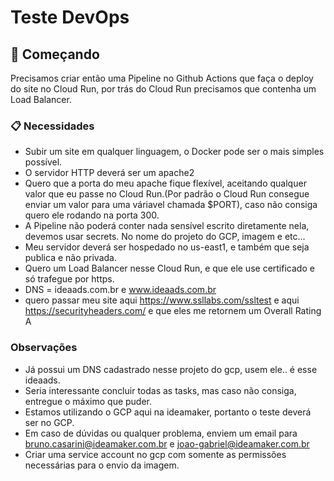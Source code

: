 # Teste DevOps

## 🚀 Começando

Precisamos criar então uma Pipeline no Github Actions que faça o deploy do site no Cloud Run, por trás do Cloud Run precisamos que contenha um Load Balancer.

### 📋 Necessidades

* Subir um site em qualquer linguagem, o Docker pode ser o mais simples possível.
* O servidor HTTP deverá ser um apache2
* Quero que a porta do meu apache fique flexível, aceitando qualquer valor que eu passe no Cloud Run.(Por padrão o Cloud Run consegue enviar um valor para uma váriavel chamada $PORT), caso não consiga quero ele rodando na porta 300.
* A Pipeline não poderá conter nada sensível escrito diretamente nela, devemos usar secrets. No nome do projeto do GCP, imagem e etc...
* Meu servidor deverá ser hospedado no us-east1, e também que seja publica e não privada.
* Quero um Load Balancer nesse Cloud Run, e que ele use certificado e só trafegue por https.
* DNS = ideaads.com.br e www.ideaads.com.br
* quero passar meu site aqui https://www.ssllabs.com/ssltest e aqui https://securityheaders.com/ e que eles me retornem um Overall Rating A


### Observações

* Já possui um DNS cadastrado nesse projeto do gcp, usem ele.. é esse ideaads.
* Seria interessante concluir todas as tasks, mas caso não consiga, entregue o máximo que puder.
* Estamos utilizando o GCP aqui na ideamaker, portanto o teste deverá ser no GCP.
* Em caso de dúvidas ou qualquer problema, enviem um email para bruno.casarini@ideamaker.com.br e joao-gabriel@ideamaker.com.br
* Criar uma service account no gcp com somente as permissões necessárias para o envio da imagem.